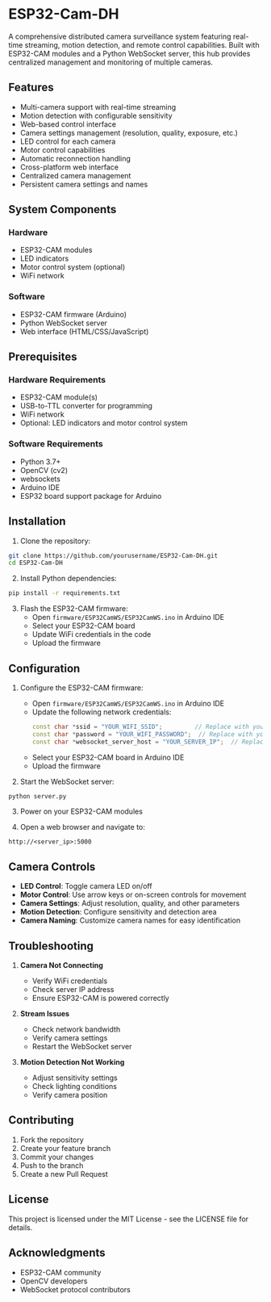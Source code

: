 # ESP32-Cam-DH

A comprehensive distributed camera surveillance system featuring real-time streaming, motion detection, and remote control capabilities. Built with ESP32-CAM modules and a Python WebSocket server, this hub provides centralized management and monitoring of multiple cameras.

## Features

- Multi-camera support with real-time streaming
- Motion detection with configurable sensitivity
- Web-based control interface
- Camera settings management (resolution, quality, exposure, etc.)
- LED control for each camera
- Motor control capabilities
- Automatic reconnection handling
- Cross-platform web interface
- Centralized camera management
- Persistent camera settings and names

## System Components

### Hardware
- ESP32-CAM modules
- LED indicators
- Motor control system (optional)
- WiFi network

### Software
- ESP32-CAM firmware (Arduino)
- Python WebSocket server
- Web interface (HTML/CSS/JavaScript)

## Prerequisites

### Hardware Requirements
- ESP32-CAM module(s)
- USB-to-TTL converter for programming
- WiFi network
- Optional: LED indicators and motor control system

### Software Requirements
- Python 3.7+
- OpenCV (cv2)
- websockets
- Arduino IDE
- ESP32 board support package for Arduino

## Installation

1. Clone the repository:
```bash
git clone https://github.com/yourusername/ESP32-Cam-DH.git
cd ESP32-Cam-DH
```

2. Install Python dependencies:
```bash
pip install -r requirements.txt
```

3. Flash the ESP32-CAM firmware:
   - Open `firmware/ESP32CamWS/ESP32CamWS.ino` in Arduino IDE
   - Select your ESP32-CAM board
   - Update WiFi credentials in the code
   - Upload the firmware

## Configuration

1. Configure the ESP32-CAM firmware:
   - Open `firmware/ESP32CamWS/ESP32CamWS.ino` in Arduino IDE
   - Update the following network credentials:
     ```cpp
     const char *ssid = "YOUR_WIFI_SSID";         // Replace with your WiFi SSID
     const char *password = "YOUR_WIFI_PASSWORD";  // Replace with your WiFi password
     const char *websocket_server_host = "YOUR_SERVER_IP";  // Replace with your server IP
     ```
   - Select your ESP32-CAM board in Arduino IDE
   - Upload the firmware

2. Start the WebSocket server:
```bash
python server.py
```

3. Power on your ESP32-CAM modules

4. Open a web browser and navigate to:
```
http://<server_ip>:5000
```

## Camera Controls

- **LED Control**: Toggle camera LED on/off
- **Motor Control**: Use arrow keys or on-screen controls for movement
- **Camera Settings**: Adjust resolution, quality, and other parameters
- **Motion Detection**: Configure sensitivity and detection area
- **Camera Naming**: Customize camera names for easy identification

## Troubleshooting

1. **Camera Not Connecting**
   - Verify WiFi credentials
   - Check server IP address
   - Ensure ESP32-CAM is powered correctly

2. **Stream Issues**
   - Check network bandwidth
   - Verify camera settings
   - Restart the WebSocket server

3. **Motion Detection Not Working**
   - Adjust sensitivity settings
   - Check lighting conditions
   - Verify camera position

## Contributing

1. Fork the repository
2. Create your feature branch
3. Commit your changes
4. Push to the branch
5. Create a new Pull Request

## License

This project is licensed under the MIT License - see the LICENSE file for details.

## Acknowledgments

- ESP32-CAM community
- OpenCV developers
- WebSocket protocol contributors 